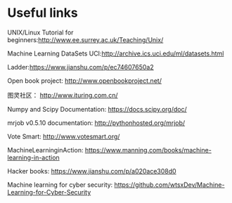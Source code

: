 # Useful links

UNIX/Linux Tutorial for beginners:http://www.ee.surrey.ac.uk/Teaching/Unix/

Machine Learning DataSets UCI:http://archive.ics.uci.edu/ml/datasets.html

Ladder:https://www.jianshu.com/p/ec74607650a2

Open book project: http://www.openbookproject.net/

图灵社区： http://www.ituring.com.cn/

Numpy and Scipy Documentation: https://docs.scipy.org/doc/

mrjob v0.5.10 documentation: http://pythonhosted.org/mrjob/

Vote Smart: http://www.votesmart.org/

MachineLearninginAction: https://www.manning.com/books/machine-learning-in-action

Hacker books: https://www.jianshu.com/p/a020ace308d0

Machine learning for cyber security: https://github.com/wtsxDev/Machine-Learning-for-Cyber-Security
